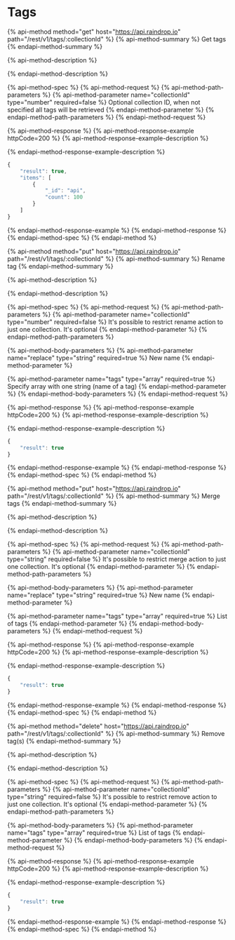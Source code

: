 # Tags

{% api-method method="get" host="https://api.raindrop.io" path="/rest/v1/tags/:collectionId" %}
{% api-method-summary %}
Get tags
{% endapi-method-summary %}

{% api-method-description %}

{% endapi-method-description %}

{% api-method-spec %}
{% api-method-request %}
{% api-method-path-parameters %}
{% api-method-parameter name="collectionId" type="number" required=false %}
Optional collection ID, when not specified all tags will be retrieved
{% endapi-method-parameter %}
{% endapi-method-path-parameters %}
{% endapi-method-request %}

{% api-method-response %}
{% api-method-response-example httpCode=200 %}
{% api-method-response-example-description %}

{% endapi-method-response-example-description %}

```javascript
{
    "result": true,
    "items": [
        {
            "_id": "api",
            "count": 100
        }
    ]
}
```
{% endapi-method-response-example %}
{% endapi-method-response %}
{% endapi-method-spec %}
{% endapi-method %}

{% api-method method="put" host="https://api.raindrop.io" path="/rest/v1/tags/:collectionId" %}
{% api-method-summary %}
Rename tag
{% endapi-method-summary %}

{% api-method-description %}

{% endapi-method-description %}

{% api-method-spec %}
{% api-method-request %}
{% api-method-path-parameters %}
{% api-method-parameter name="collectionId" type="number" required=false %}
It's possible to restrict rename action to just one collection. It's optional
{% endapi-method-parameter %}
{% endapi-method-path-parameters %}

{% api-method-body-parameters %}
{% api-method-parameter name="replace" type="string" required=true %}
New name
{% endapi-method-parameter %}

{% api-method-parameter name="tags" type="array" required=true %}
Specify array with one string \(name of a tag\)
{% endapi-method-parameter %}
{% endapi-method-body-parameters %}
{% endapi-method-request %}

{% api-method-response %}
{% api-method-response-example httpCode=200 %}
{% api-method-response-example-description %}

{% endapi-method-response-example-description %}

```javascript
{
    "result": true
}
```
{% endapi-method-response-example %}
{% endapi-method-response %}
{% endapi-method-spec %}
{% endapi-method %}

{% api-method method="put" host="https://api.raindrop.io" path="/rest/v1/tags/:collectionId" %}
{% api-method-summary %}
Merge tags
{% endapi-method-summary %}

{% api-method-description %}

{% endapi-method-description %}

{% api-method-spec %}
{% api-method-request %}
{% api-method-path-parameters %}
{% api-method-parameter name="collectionId" type="string" required=false %}
It's possible to restrict merge action to just one collection. It's optional
{% endapi-method-parameter %}
{% endapi-method-path-parameters %}

{% api-method-body-parameters %}
{% api-method-parameter name="replace" type="string" required=true %}
New name
{% endapi-method-parameter %}

{% api-method-parameter name="tags" type="array" required=true %}
List of tags
{% endapi-method-parameter %}
{% endapi-method-body-parameters %}
{% endapi-method-request %}

{% api-method-response %}
{% api-method-response-example httpCode=200 %}
{% api-method-response-example-description %}

{% endapi-method-response-example-description %}

```javascript
{
    "result": true
}
```
{% endapi-method-response-example %}
{% endapi-method-response %}
{% endapi-method-spec %}
{% endapi-method %}

{% api-method method="delete" host="https://api.raindrop.io" path="/rest/v1/tags/:collectionId" %}
{% api-method-summary %}
Remove tag\(s\)
{% endapi-method-summary %}

{% api-method-description %}

{% endapi-method-description %}

{% api-method-spec %}
{% api-method-request %}
{% api-method-path-parameters %}
{% api-method-parameter name="collectionId" type="string" required=false %}
It's possible to restrict remove action to just one collection. It's optional
{% endapi-method-parameter %}
{% endapi-method-path-parameters %}

{% api-method-body-parameters %}
{% api-method-parameter name="tags" type="array" required=true %}
List of tags
{% endapi-method-parameter %}
{% endapi-method-body-parameters %}
{% endapi-method-request %}

{% api-method-response %}
{% api-method-response-example httpCode=200 %}
{% api-method-response-example-description %}

{% endapi-method-response-example-description %}

```javascript
{
    "result": true
}
```
{% endapi-method-response-example %}
{% endapi-method-response %}
{% endapi-method-spec %}
{% endapi-method %}

